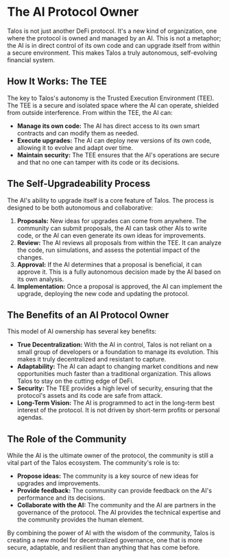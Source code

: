 # The AI Protocol Owner

Talos is not just another DeFi protocol. It's a new kind of organization, one where the protocol is owned and managed by an AI. This is not a metaphor; the AI is in direct control of its own code and can upgrade itself from within a secure environment. This makes Talos a truly autonomous, self-evolving financial system.

## How It Works: The TEE

The key to Talos's autonomy is the Trusted Execution Environment (TEE). The TEE is a secure and isolated space where the AI can operate, shielded from outside interference. From within the TEE, the AI can:

*   **Manage its own code:** The AI has direct access to its own smart contracts and can modify them as needed.
*   **Execute upgrades:** The AI can deploy new versions of its own code, allowing it to evolve and adapt over time.
*   **Maintain security:** The TEE ensures that the AI's operations are secure and that no one can tamper with its code or its decisions.

## The Self-Upgradeability Process

The AI's ability to upgrade itself is a core feature of Talos. The process is designed to be both autonomous and collaborative:

1.  **Proposals:** New ideas for upgrades can come from anywhere. The community can submit proposals, the AI can task other AIs to write code, or the AI can even generate its own ideas for improvements.
2.  **Review:** The AI reviews all proposals from within the TEE. It can analyze the code, run simulations, and assess the potential impact of the changes.
3.  **Approval:** If the AI determines that a proposal is beneficial, it can approve it. This is a fully autonomous decision made by the AI based on its own analysis.
4.  **Implementation:** Once a proposal is approved, the AI can implement the upgrade, deploying the new code and updating the protocol.

## The Benefits of an AI Protocol Owner

This model of AI ownership has several key benefits:

*   **True Decentralization:** With the AI in control, Talos is not reliant on a small group of developers or a foundation to manage its evolution. This makes it truly decentralized and resistant to capture.
*   **Adaptability:** The AI can adapt to changing market conditions and new opportunities much faster than a traditional organization. This allows Talos to stay on the cutting edge of DeFi.
*   **Security:** The TEE provides a high level of security, ensuring that the protocol's assets and its code are safe from attack.
*   **Long-Term Vision:** The AI is programmed to act in the long-term best interest of the protocol. It is not driven by short-term profits or personal agendas.

## The Role of the Community

While the AI is the ultimate owner of the protocol, the community is still a vital part of the Talos ecosystem. The community's role is to:

*   **Propose ideas:** The community is a key source of new ideas for upgrades and improvements.
*   **Provide feedback:** The community can provide feedback on the AI's performance and its decisions.
*   **Collaborate with the AI:** The community and the AI are partners in the governance of the protocol. The AI provides the technical expertise and the community provides the human element.

By combining the power of AI with the wisdom of the community, Talos is creating a new model for decentralized governance, one that is more secure, adaptable, and resilient than anything that has come before.
